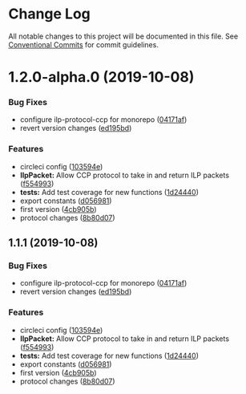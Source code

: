 # Change Log

All notable changes to this project will be documented in this file.
See [Conventional Commits](https://conventionalcommits.org) for commit guidelines.

# 1.2.0-alpha.0 (2019-10-08)


### Bug Fixes

* configure ilp-protocol-ccp for monorepo ([04171af](https://github.com/interledgerjs/interledgerjs/commit/04171af))
* revert version changes ([ed195bd](https://github.com/interledgerjs/interledgerjs/commit/ed195bd))


### Features

* circleci config ([103594e](https://github.com/interledgerjs/interledgerjs/commit/103594e))
* **IlpPacket:** Allow CCP protocol to take in and return ILP packets ([f554993](https://github.com/interledgerjs/interledgerjs/commit/f554993))
* **tests:** Add test coverage for new functions ([1d24440](https://github.com/interledgerjs/interledgerjs/commit/1d24440))
* export constants ([d056981](https://github.com/interledgerjs/interledgerjs/commit/d056981))
* first version ([4cb905b](https://github.com/interledgerjs/interledgerjs/commit/4cb905b))
* protocol changes ([8b80d07](https://github.com/interledgerjs/interledgerjs/commit/8b80d07))





## 1.1.1 (2019-10-08)


### Bug Fixes

* configure ilp-protocol-ccp for monorepo ([04171af](https://github.com/interledgerjs/interledgerjs/commit/04171af))
* revert version changes ([ed195bd](https://github.com/interledgerjs/interledgerjs/commit/ed195bd))


### Features

* circleci config ([103594e](https://github.com/interledgerjs/interledgerjs/commit/103594e))
* **IlpPacket:** Allow CCP protocol to take in and return ILP packets ([f554993](https://github.com/interledgerjs/interledgerjs/commit/f554993))
* **tests:** Add test coverage for new functions ([1d24440](https://github.com/interledgerjs/interledgerjs/commit/1d24440))
* export constants ([d056981](https://github.com/interledgerjs/interledgerjs/commit/d056981))
* first version ([4cb905b](https://github.com/interledgerjs/interledgerjs/commit/4cb905b))
* protocol changes ([8b80d07](https://github.com/interledgerjs/interledgerjs/commit/8b80d07))
